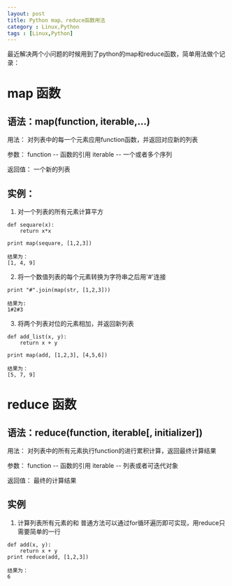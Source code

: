 ```yaml
---
layout: post
title: Python map、reduce函数用法
category : Linux,Python
tags : [Linux,Python]
---
```


最近解决两个小问题的时候用到了python的map和reduce函数，简单用法做个记录：
# map 函数
## 语法：map(function, iterable,...)
用法：
对列表中的每一个元素应用function函数，并返回对应新的列表

参数：
function -- 函数的引用
iterable -- 一个或者多个序列

返回值：
一个新的列表

## 实例：
1. 对一个列表的所有元素计算平方

```
def sequare(x):
    return x*x

print map(sequare, [1,2,3])

结果为：
[1, 4, 9]
```
2. 将一个数值列表的每个元素转换为字符串之后用'#'连接

```
print "#".join(map(str, [1,2,3]))

结果为:
1#2#3
```

3. 将两个列表对位的元素相加，并返回新列表

```
def add_list(x, y):
    return x + y

print map(add, [1,2,3], [4,5,6])

结果为：
[5, 7, 9]
```

# reduce 函数
## 语法：reduce(function, iterable[, initializer])
用法：
对列表中的所有元素执行function的进行累积计算，返回最终计算结果

参数：
function -- 函数的引用
iterable -- 列表或者可迭代对象

返回值：
最终的计算结果

## 实例

1. 计算列表所有元素的和
普通方法可以通过for循环遍历即可实现，用reduce只需要简单的一行

```
def add(x, y):
    return x + y
print reduce(add, [1,2,3])

结果为：
6
```
